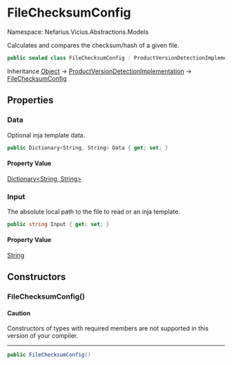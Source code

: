 # FileChecksumConfig

Namespace: Nefarius.Vicius.Abstractions.Models

Calculates and compares the checksum/hash of a given file.

```csharp
public sealed class FileChecksumConfig : ProductVersionDetectionImplementation
```

Inheritance [Object](https://docs.microsoft.com/en-us/dotnet/api/system.object) → [ProductVersionDetectionImplementation](./nefarius.vicius.abstractions.models.productversiondetectionimplementation.md) → [FileChecksumConfig](./nefarius.vicius.abstractions.models.filechecksumconfig.md)

## Properties

### <a id="properties-data"/>**Data**

Optional inja template data.

```csharp
public Dictionary<String, String> Data { get; set; }
```

#### Property Value

[Dictionary&lt;String, String&gt;](https://docs.microsoft.com/en-us/dotnet/api/system.collections.generic.dictionary-2)<br>

### <a id="properties-input"/>**Input**

The absolute local path to the file to read or an inja template.

```csharp
public string Input { get; set; }
```

#### Property Value

[String](https://docs.microsoft.com/en-us/dotnet/api/system.string)<br>

## Constructors

### <a id="constructors-.ctor"/>**FileChecksumConfig()**

#### Caution

Constructors of types with required members are not supported in this version of your compiler.

---

```csharp
public FileChecksumConfig()
```
